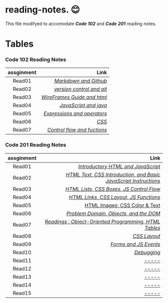 # reading-notes. :blush:


This file modifyed to accomodate ***Code 102*** and ***Code 201*** reading notes.  

  


# Tables
###  Code 102 Reading Notes

| assginment |  Link  |
|:-----------------: |-------------:|
|Read01| [*Markdown and Github*](https://ahmad-khaled-zaid.github.io/reading-notes/102/read01) |
|Read02| [*version control and git*](https://ahmad-khaled-zaid.github.io/reading-notes/102/read02) |
|Read03| [*WireFrames Guide and html*](https://ahmad-khaled-zaid.github.io/reading-notes./102/read03) |
|Read04| [*JavaScript and java*](https://ahmad-khaled-zaid.github.io/reading-notes./102/read04) |
|Read05| [*Expressions and operators*](https://ahmad-khaled-zaid.github.io/reading-notes./102/read05) |
|Read06| [*CSS*](https://ahmad-khaled-zaid.github.io/reading-notes./102/read06) |
|Read07| [*Control flow and fuctions*](https://ahmad-khaled-zaid.github.io/reading-notes./102/read07) |




###  Code 201 Reading Notes

| assginment |  Link  |
|:-----------------: |-------------:|
|Read01| [*Introductory HTML and JavaScript*](https://ahmad-khaled-zaid.github.io/reading-notes./201/class-01) |  
|Read02| [*HTML Text, CSS Introduction, and Basic JavaScript Instructions*](https://ahmad-khaled-zaid.github.io/reading-notes./201/class-02) |  
|Read03| [*HTML Lists, CSS Boxes, JS Control Flow*](https://ahmad-khaled-zaid.github.io/reading-notes./201/class-03) |  
|Read04| [*HTML Links, CSS Layout, JS Functions*](https://ahmad-khaled-zaid.github.io/reading-notes./201/class-04) |    
|Read05| [ HTML Images; CSS Color & Text](https://ahmad-khaled-zaid.github.io/reading-notes./201/class-05) |  
|Read06| [*Problem Domain, Objects, and the DOM*](https://ahmad-khaled-zaid.github.io/reading-notes./201/class-06) |  
|Read07| [*Readings : Object-Oriented Programming, HTML Tables*](https://ahmad-khaled-zaid.github.io/reading-notes./201/class-07) |  
|Read08| [*CSS Layout*](https://ahmad-khaled-zaid.github.io/reading-notes./201/class-08) |  
|Read09| [*Forms and JS Events*](https://ahmad-khaled-zaid.github.io/reading-notes./201/class-09) |  
|Read10| [*Debugging*](https://ahmad-khaled-zaid.github.io/reading-notes./201/class-10) |  
|Read11| [*-----*]() |  
|Read12| [*-----*]() |  
|Read13| [*-----*]() |  
|Read14| [*-----*]() |  
|Read15| [*-----*]() |


